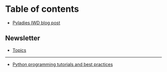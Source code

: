 # Table of contents

* [Pyladies IWD blog post](README.md)

## Newsletter

* [Topics](newsletter/topics.md)

***

* [Python programming tutorials and best practices](python-programming-tutorials-and-best-practices.md)
